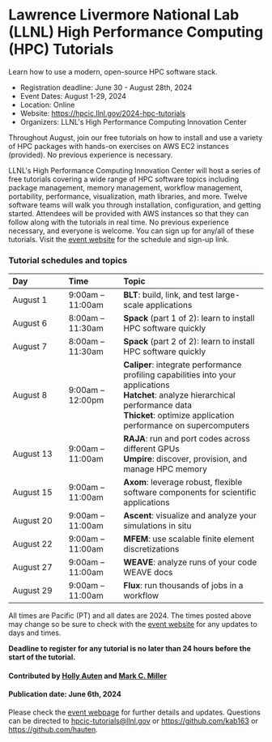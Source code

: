 # Lawrence Livermore National Lab (LLNL) High Performance Computing (HPC) Tutorials

<!-- deck text start --> 
Learn how to use a modern, open-source HPC software stack.
<!-- deck text ends -->

- Registration deadline: June 30 - August 28th, 2024
- Event Dates: August 1-29, 2024
- Location: Online
- Website: https://hpcic.llnl.gov/2024-hpc-tutorials
- Organizers: LLNL's High Performance Computing Innovation Center

Throughout August, join our free tutorials on how to install and use a variety of HPC packages with hands-on exercises on AWS EC2 instances (provided).
No previous experience is necessary.

LLNL's High Performance Computing Innovation Center will host a series of free tutorials covering a wide range of HPC software topics including package management, memory management, workflow management, portability, performance, visualization, math libraries, and more.
Twelve software teams will walk you through installation, configuration, and getting started.
Attendees will be provided with AWS instances so that they can follow along with the tutorials in real time.
No previous experience necessary, and everyone is welcome.
You can sign up for any/all of these tutorials.
Visit the [event website](https://hpcic.llnl.gov/2024-hpc-tutorials) for the schedule and sign-up link.

### Tutorial schedules and topics

Day&nbsp;&nbsp;&nbsp;&nbsp;&nbsp;&nbsp;&nbsp;&nbsp;&nbsp;&nbsp;&nbsp;&nbsp;&nbsp;&nbsp;&nbsp;| Time | Topic
:--- | :--- | :--- 
August 1 | 9:00am – 11:00am | **BLT**: build, link, and test large-scale applications
August 6 | 8:00am – 11:30am | **Spack** (part 1 of 2): learn to install HPC software quickly
August 7 | 8:00am – 11:30am | **Spack** (part 2 of 2): learn to install HPC software quickly
August 8 | 9:00am – 12:00pm | **Caliper**: integrate performance profiling capabilities into your applications<br>**Hatchet**: analyze hierarchical performance data<br>**Thicket**: optimize application performance on supercomputers
August 13 | 9:00am – 11:00am | **RAJA**: run and port codes across different GPUs<br>**Umpire**: discover, provision, and manage HPC memory
August 15 | 9:00am – 11:00am | **Axom**: leverage robust, flexible software components for scientific applications
August 20 | 9:00am – 11:00am | **Ascent**: visualize and analyze your simulations in situ
August 22 | 9:00am – 11:00am | **MFEM**: use scalable finite element discretizations
August 27 | 9:00am – 11:00am | **WEAVE**: analyze runs of your code	WEAVE docs
August 29 | 9:00am – 11:00am | **Flux**: run thousands of jobs in a workflow

All times are Pacific (PT) and all dates are 2024.
The times posted above may change so be sure to check with the [event website](https://hpcic.llnl.gov/2024-hpc-tutorials) for any updates to days and times.

**Deadline to register for any tutorial is no later than 24 hours before the start of the tutorial.**

#### Contributed by [Holly Auten](https://github.com/hauten) and [Mark C. Miller](https://github.com/markcmiller86/)

#### Publication date: June 6th, 2024

Please check the [event webpage](https://hpcic.llnl.gov/tutorials/2024-hpc-tutorials) for further details and updates.
Questions can be directed to hpcic-tutorials@llnl.gov or https://github.com/kab163 or https://github.com/hauten.

<!---
Publish: yes
Topics: Online Learning, Development Tools, High-Performance Computing (HPC), Performance Portability
--->
